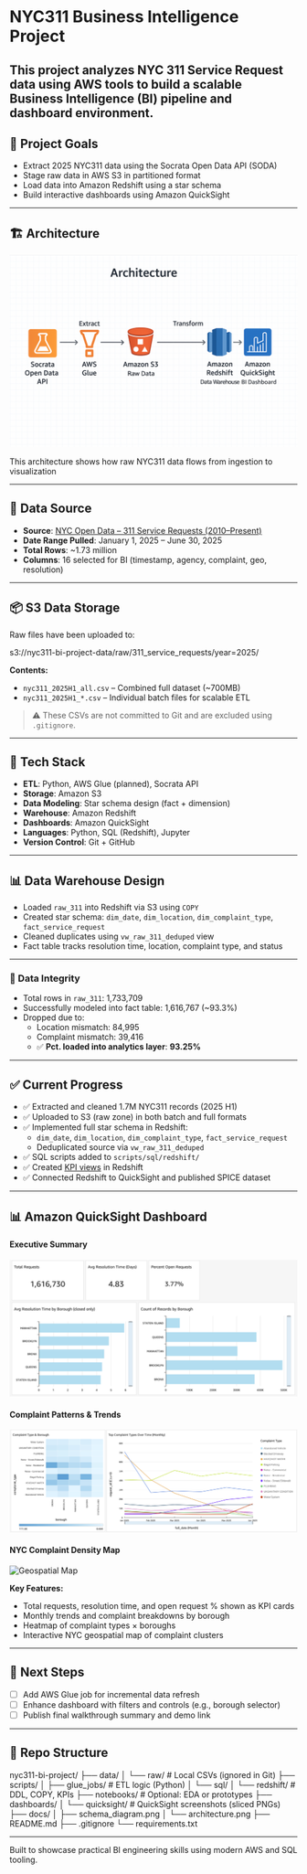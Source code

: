 # NYC311 Business Intelligence Project

This project analyzes NYC 311 Service Request data using AWS tools to build a scalable Business Intelligence (BI) pipeline and dashboard environment.
---

## 🚀 Project Goals

- Extract 2025 NYC311 data using the Socrata Open Data API (SODA)
- Stage raw data in AWS S3 in partitioned format
- Load data into Amazon Redshift using a star schema
- Build interactive dashboards using Amazon QuickSight

---

## 🏗️ Architecture

![Project Architecture](docs/architecture.png)

This architecture shows how raw NYC311 data flows from ingestion to visualization

---

## 📅 Data Source

- **Source**: [NYC Open Data – 311 Service Requests (2010–Present)](https://data.cityofnewyork.us/Social-Services/311-Service-Requests-from-2010-to-Present/erm2-nwe9)
- **Date Range Pulled**: January 1, 2025 – June 30, 2025
- **Total Rows**: ~1.73 million
- **Columns**: 16 selected for BI (timestamp, agency, complaint, geo, resolution)

---

## 📦 S3 Data Storage

Raw files have been uploaded to:

s3://nyc311-bi-project-data/raw/311_service_requests/year=2025/


**Contents:**
- `nyc311_2025H1_all.csv` – Combined full dataset (~700MB)
- `nyc311_2025H1_*.csv` – Individual batch files for scalable ETL

> ⚠️ These CSVs are not committed to Git and are excluded using `.gitignore`.

---

## 🧰 Tech Stack

- **ETL**: Python, AWS Glue (planned), Socrata API
- **Storage**: Amazon S3
- **Data Modeling**: Star schema design (fact + dimension)
- **Warehouse**: Amazon Redshift
- **Dashboards**: Amazon QuickSight
- **Languages**: Python, SQL (Redshift), Jupyter
- **Version Control**: Git + GitHub

---

## 📊 Data Warehouse Design

- Loaded `raw_311` into Redshift via S3 using `COPY`
- Created star schema: `dim_date`, `dim_location`, `dim_complaint_type`, `fact_service_request`
- Cleaned duplicates using `vw_raw_311_deduped` view
- Fact table tracks resolution time, location, complaint type, and status

---

### 🧼 Data Integrity
- Total rows in `raw_311`: 1,733,709
- Successfully modeled into fact table: 1,616,767 (~93.3%)
- Dropped due to:
  - Location mismatch: 84,995
  - Complaint mismatch: 39,416
  - ✅ **Pct. loaded into analytics layer**: **93.25%**

---

## ✅ Current Progress

- ✅ Extracted and cleaned 1.7M NYC311 records (2025 H1)
- ✅ Uploaded to S3 (raw zone) in both batch and full formats
- ✅ Implemented full star schema in Redshift:
  - `dim_date`, `dim_location`, `dim_complaint_type`, `fact_service_request`
  - Deduplicated source via `vw_raw_311_deduped`
- ✅ SQL scripts added to `scripts/sql/redshift/`
- ✅ Created [KPI views](scripts/sql/redshift/create_kpi_views.sql) in Redshift
- ✅ Connected Redshift to QuickSight and published SPICE dataset

---

## 📊 Amazon QuickSight Dashboard

#### Executive Summary  
![KPI Summary](dashboards/Quicksight/Slice1.png)

#### Complaint Patterns & Trends  
![Trends & Heatmap](dashboards/Quicksight/Slice2.png)

#### NYC Complaint Density Map  
![Geospatial Map](dashboards/Quicksight/Slice3.png)

**Key Features:**
- Total requests, resolution time, and open request % shown as KPI cards
- Monthly trends and complaint breakdowns by borough
- Heatmap of complaint types × boroughs
- Interactive NYC geospatial map of complaint clusters

---
## 📌 Next Steps

- [ ] Add AWS Glue job for incremental data refresh
- [ ] Enhance dashboard with filters and controls (e.g., borough selector)
- [ ] Publish final walkthrough summary and demo link

---

## 📁 Repo Structure

nyc311-bi-project/
├── data/
│   └── raw/                     # Local CSVs (ignored in Git)
├── scripts/
│   ├── glue_jobs/              # ETL logic (Python)
│   └── sql/
│       └── redshift/           # DDL, COPY, KPIs
├── notebooks/                  # Optional: EDA or prototypes
├── dashboards/
│   └── quicksight/             # QuickSight screenshots (sliced PNGs)
├── docs/
│   ├── schema_diagram.png
│   └── architecture.png
├── README.md
├── .gitignore
└── requirements.txt

---

Built to showcase practical BI engineering skills using modern AWS and SQL tooling.